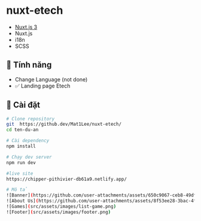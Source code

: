 # nuxt-etech
- [Nuxt.js 3](https://nuxt.com/)
- Nuxt.js
- i18n
- SCSS


## 🚀 Tính năng
- Change Language (not done)
- ✅ Landing page Etech
## 🔧 Cài đặt

```bash
# Clone repository
git  https://github.dev/Mat1Lee/nuxt-etech/
cd ten-du-an

# Cài dependency
npm install

# Chạy dev server
npm run dev

#live site
https://chipper-pithivier-db61a9.netlify.app/

# Mô tả
![Banner](https://github.com/user-attachments/assets/650c9067-ceb8-49df-a251-ee9c78d51cb1)
![About Us](https://github.com/user-attachments/assets/8f53ee28-3bac-4fa6-b0e3-d18f2d221fd4)
![Games](src/assets/images/list-game.png)
![Footer](src/assets/images/footer.png)
